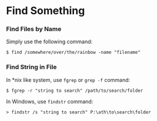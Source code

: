 # Find Something

### Find Files by Name

Simply use the following command:

```console
$ find /somewhere/over/the/rainbow -name "filename"
```


### Find String in File

In *nix like system, use `fgrep` or `grep -f` command:

```console
$ fgrep -r "string to search" /path/to/search/folder
```

In Windows, use `findstr` command:

```console
> findstr /s "string to search" P:\ath\to\search\folder
```
